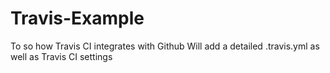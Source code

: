 # Travis-Example
To so how Travis CI integrates with Github
Will add a detailed .travis.yml as well as Travis CI settings
